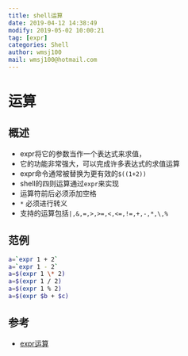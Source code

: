 ```yaml
---
title: shell运算
date: 2019-04-12 14:38:49	
modify: 2019-05-02 10:00:21	
tag: [expr]
categories: Shell 
author: wmsj100
mail: wmsj100@hotmail.com
---
```


# 运算

## 概述
- expr将它的参数当作一个表达式来求值，
- 它的功能非常强大，可以完成许多表达式的求值运算
- expr命令通常被替换为更有效的`$((1+2))`
- shell的四则运算通过`expr`来实现
- 运算符前后必须添加空格
- `*` 必须进行转义
- 支持的运算包括`|,&,=,>,>=,<,<=,!=,+,-,*,\,%`

## 范例
```sh
a=`expr 1 + 2`
a=`expr 1 - 2`
a=$(expr 1 \* 2)
a=$(expr 1 / 2)
a=$(expr 1 % 2)
a=$(expr $b + $c)
```

## 参考
- [expr运算](http://c.biancheng.net/cpp/view/2736.html)
